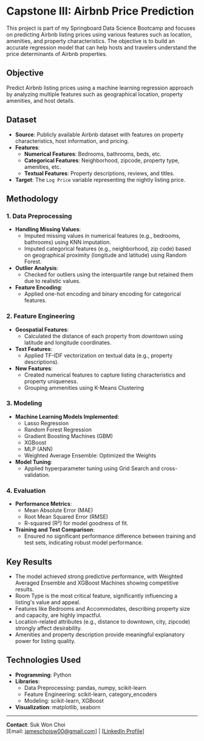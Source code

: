 # Capstone III: Airbnb Price Prediction

This project is part of my Springboard Data Science Bootcamp and focuses on predicting Airbnb listing prices using various features such as location, amenities, and property characteristics. The objective is to build an accurate regression model that can help hosts and travelers understand the price determinants of Airbnb properties.

## Objective
Predict Airbnb listing prices using a machine learning regression approach by analyzing multiple features such as geographical location, property amenities, and host details.

## Dataset
- **Source**: Publicly available Airbnb dataset with features on property characteristics, host information, and pricing.
- **Features**:
  - **Numerical Features**: Bedrooms, bathrooms, beds, etc.
  - **Categorical Features**: Neighborhood, zipcode, property type, amenities, etc.
  - **Textual Features**: Property descriptions, reviews, and titles.
- **Target**: The `Log Price` variable representing the nightly listing price.

## Methodology
### 1. **Data Preprocessing**
- **Handling Missing Values**:
  - Imputed missing values in numerical features (e.g., bedrooms, bathrooms) using KNN imputation.
  - Imputed categorical features (e.g., neighborhood, zip code) based on geographical proximity (longitude and latitude) using Random Forest.
- **Outlier Analysis**:
  - Checked for outliers using the interquartile range but retained them due to realistic values.
- **Feature Encoding**:
  - Applied one-hot encoding and binary encoding for categorical features.

### 2. **Feature Engineering**
- **Geospatial Features**:
  - Calculated the distance of each property from downtown using latitude and longitude coordinates.
- **Text Features**:
  - Applied TF-IDF vectorization on textual data (e.g., property descriptions).
- **New Features**:
  - Created numerical features to capture listing characteristics and property uniqueness.
  - Grouping ammenities using K-Means Clustering

### 3. **Modeling**
- **Machine Learning Models Implemented**:
  - Lasso Regression
  - Random Forest Regression
  - Gradient Boosting Machines (GBM)
  - XGBoost
  - MLP (ANN)
  - Weighted Average Ensemble: Optimized the Weights
- **Model Tuning**:
  - Applied hyperparameter tuning using Grid Search and cross-validation.

### 4. **Evaluation**
- **Performance Metrics**:
  - Mean Absolute Error (MAE)
  - Root Mean Squared Error (RMSE)
  - R-squared (R²) for model goodness of fit.
- **Training and Test Comparison**:
  - Ensured no significant performance difference between training and test sets, indicating robust model performance.

## Key Results
- The model achieved strong predictive performance, with Weighted Averaged Ensemble and XGBoost Machines showing competitive results.
- Room Type is the most critical feature, significantly influencing a listing's value and appeal.
- Features like Bedrooms and Accommodates, describing property size and capacity, are highly impactful.
- Location-related attributes (e.g., distance to downtown, city, zipcode) strongly affect desirability.
- Amenities and property description provide meaningful explanatory power for listing quality.


## Technologies Used
- **Programming**: Python
- **Libraries**:
  - Data Preprocessing: pandas, numpy, scikit-learn
  - Feature Engineering: scikit-learn, category_encoders
  - Modeling: scikit-learn, XGBoost
- **Visualization**: matplotlib, seaborn

---

**Contact**: Suk Won Choi  
[Email: jameschoisw00@gmail.com] | [[LinkedIn Profile](https://www.linkedin.com/in/james-sukwon-choi/)]
